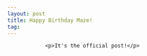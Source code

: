```yaml
---
layout: post
title: Happy Birthday Maze!
tag: 
---
```



                <p>It's the official post!</p>
            
